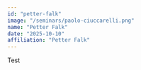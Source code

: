 ```yaml
---
id: "petter-falk"
image: "/seminars/paolo-ciuccarelli.png"
name: "Petter Falk"
date: "2025-10-10"
affiliation: "Petter Falk"
---
```


Test